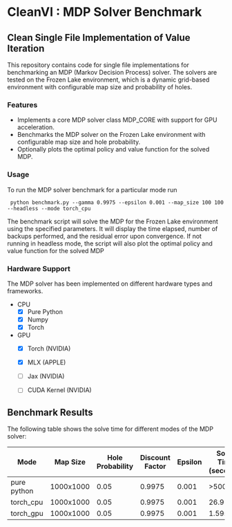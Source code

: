 # CleanVI : MDP Solver Benchmark
## Clean Single File Implementation of Value Iteration


This repository contains code for single file implementations for benchmarking an MDP (Markov Decision Process) solver. The solvers are tested on the Frozen Lake environment, which is a dynamic grid-based environment with configurable map size and probability of holes.

### Features

- Implements a core MDP solver class MDP_CORE with support for GPU acceleration.
- Benchmarks the MDP solver on the Frozen Lake environment with configurable map size and hole probability.
- Optionally plots the optimal policy and value function for the solved MDP.


### Usage
To run the MDP solver benchmark for a particular mode run

``` python benchmark.py --gamma 0.9975 --epsilon 0.001 --map_size 100 100 --headless --mode torch_cpu```

The benchmark script will solve the MDP for the Frozen Lake environment using the specified parameters. It will display the time elapsed, number of backups performed, and the residual error upon convergence.
If not running in headless mode, the script will also plot the optimal policy and value function for the solved MDP


### Hardware Support 

The MDP solver has been implemented on different hardware types and frameworks. 

- CPU
  - [X] Pure Python
  - [X] Numpy
  - [X] Torch
- GPU
  - [X] Torch (NVIDIA)
  - [X] MLX (APPLE)
  - [ ] Jax (NVIDIA)
  - [ ] CUDA Kernel (NVIDIA)


## Benchmark Results

The following table shows the solve time for different modes of the MDP solver:

| Mode | Map Size | Hole Probability | Discount Factor | Epsilon | Solve Time (seconds) | Speedup | 
|------|----------|------------------|-----------------|---------|----------------------|---------|
| pure python | 1000x1000 | 0.05 | 0.9975 | 0.001 | >5000s | - |
| torch_cpu | 1000x1000 | 0.05 | 0.9975 | 0.001 | 26.91s | 1x |
| torch_gpu | 1000x1000 | 0.05 | 0.9975 | 0.001 | 1.59s | 17x |
